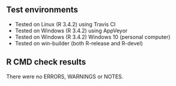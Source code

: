 ## Test environments

* Tested on Linux (R 3.4.2) using Travis CI
* Tested on Windows (R 3.4.2) using AppVeyor
* Tested on Windows (R 3.4.2) Windows 10 (personal computer)
* Tested on win-builder (both R-release and R-devel)

## R CMD check results

There were no ERRORS, WARNINGS or NOTES.